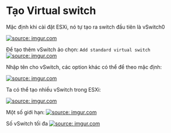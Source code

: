<h1>Tạo Virtual switch </h1>

Mặc định khi cài đặt ESXi, nó tự tạo ra switch đầu tiên là vSwitch0

<a href="https://imgur.com/x5zoL3l"><img src="https://i.imgur.com/x5zoL3l.png" title="source: imgur.com" /></a>

Để tạo thêm vSwitch ảo chọn: `Add standard virtual switch`
<a href="https://imgur.com/ydNVqar"><img src="https://i.imgur.com/ydNVqar.png" title="source: imgur.com" /></a>

Nhập tên cho vSwitch, các option khác có thể để theo mặc định:

<a href="https://imgur.com/3NDx9YR"><img src="https://i.imgur.com/3NDx9YR.png" title="source: imgur.com" /></a>

Ta có thể tạo nhiều vSwitch trong ESXi:

<a href="https://imgur.com/96OzJwf"><img src="https://i.imgur.com/96OzJwf.png" title="source: imgur.com" /></a>

Một số giới hạn:
<a href="https://imgur.com/ZoVH1Dd"><img src="https://i.imgur.com/ZoVH1Dd.png" title="source: imgur.com" /></a>

Số vSwitch tối đa
<a href="https://imgur.com/vf7knuJ"><img src="https://i.imgur.com/vf7knuJ.png" title="source: imgur.com" /></a>
